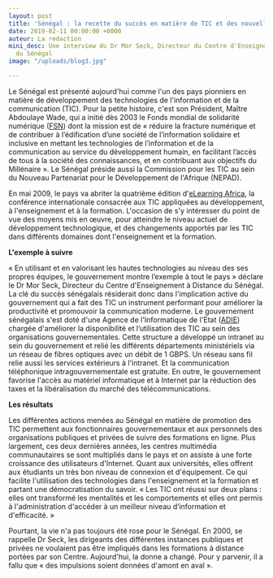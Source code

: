 ```yaml
---
layout: post
title: 'Sénégal : la recette du succès en matière de TIC et des nouvelles technologies'
date: 2019-02-11 00:00:00 +0000
auteur: La redaction
mini_desc: Une interview du Dr Mor Seck, Directeur du Centre d'Enseignement à Distance
  du Sénégal
image: "/uploads/blog3.jpg"

---
```

Le Sénégal est présenté aujourd'hui comme l'un des pays pionniers en matière de développement des technologies de l'information et de la communication (TIC). Pour la petite histoire, c'est son Président, Maître Abdoulaye Wade, qui a initié dès 2003 le Fonds mondial de solidarité numérique ([FSN](http://www.dsf-fsn.org/)) dont la mission est de « réduire la fracture numérique et de contribuer à l’édification d’une société de l’information solidaire et inclusive en mettant les technologies de l’information et de la communication au service du développement humain, en facilitant l’accès de tous à la société des connaissances, et en contribuant aux objectifs du Millénaire ». Le Sénégal préside aussi la Commission pour les TIC au sein du Nouveau Partenariat pour le Développement de l'Afrique (NEPAD).

En mai 2009, le pays va abriter la quatrième édition d'[eLearning Africa](http://www.elearning-africa.com/fra/index.php), la conférence internationale consacrée aux TIC appliquées au développement, à l'enseignement et à la formation. L'occasion de s'y intéresser du point de vue des moyens mis en œuvre, pour atteindre le niveau actuel de développement technologique, et des changements apportés par les TIC dans différents domaines dont l'enseignement et la formation.

**L'exemple à suivre**

« En utilisant et en valorisant les hautes technologies au niveau des ses propres équipes, le gouvernement montre l’exemple à tout le pays » déclare le Dr Mor Seck, Directeur du Centre d'Enseignement à Distance du Sénégal. La clé du succès sénégalais résiderait donc dans l'implication active du gouvernement qui a fait des TIC un instrument performant pour améliorer la productivité et promouvoir la communication moderne. Le gouvernement sénégalais s'est doté d'une Agence de l'Informatique de l'Etat ([ADIE](http://www.adie.sn/)) chargée d'améliorer la disponibilité et l’utilisation des TIC au sein des organisations gouvernementales. Cette structure a développé un intranet au sein du gouvernement et relié les différents départements ministériels via un réseau de fibres optiques avec un débit de 1 GBPS. Un réseau sans fil relie aussi les services extérieurs à l'intranet. Et la communication téléphonique intragouvernementale est gratuite. En outre, le gouvernement favorise l'accès au matériel informatique et à Internet par la réduction des taxes et la libéralisation du marché des télécommunications.

**Les résultats**

Les différentes actions menées au Sénégal en matière de promotion des TIC permettent aux fonctionnaires gouvernementaux et aux personnels des organisations publiques et privées de suivre des formations en ligne. Plus largement, ces deux dernières années, les centres multimédia communautaires se sont multipliés dans le pays et on assiste à une forte croissance des utilisateurs d'Internet. Quant aux universités, elles offrent aux étudiants un très bon niveau de connexion et d'équipement. Ce qui facilite l'utilisation des technologies dans l'enseignement et la formation et partant une démocratisation du savoir. « Les TIC ont réussi sur deux plans : elles ont transformé les mentalités et les comportements et elles ont permis à l'administration d'accéder à un meilleur niveau d’information et d'efficacité. »

Pourtant, la vie n'a pas toujours été rose pour le Sénégal. En 2000, se rappelle Dr Seck, les dirigeants des différentes instances publiques et privées ne voulaient pas être impliqués dans les formations à distance portées par son Centre. Aujourd'hui, la donne a changé. Pour y parvenir, il a fallu que « des impulsions soient données d'amont en aval ».